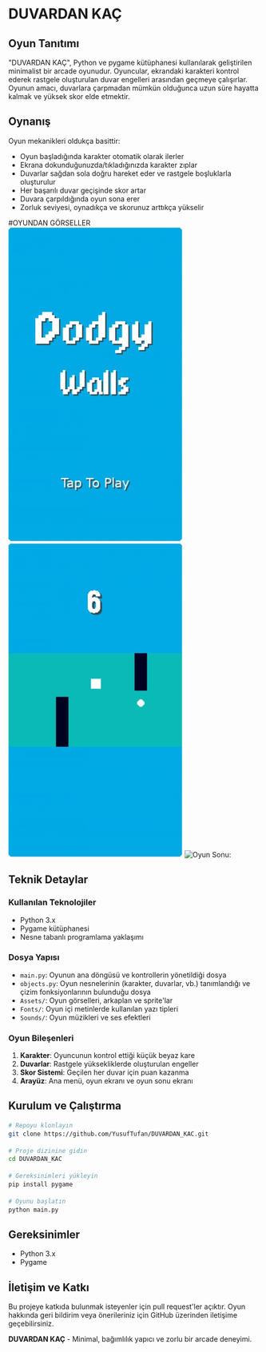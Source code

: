 # DUVARDAN KAÇ

## Oyun Tanıtımı

"DUVARDAN KAÇ", Python ve pygame kütüphanesi kullanılarak geliştirilen minimalist bir arcade oyunudur. Oyuncular, ekrandaki karakteri kontrol ederek rastgele oluşturulan duvar engelleri arasından geçmeye çalışırlar. Oyunun amacı, duvarlara çarpmadan mümkün olduğunca uzun süre hayatta kalmak ve yüksek skor elde etmektir.

## Oynanış
Oyun mekanikleri oldukça basittir:
- Oyun başladığında karakter otomatik olarak ilerler
- Ekrana dokunduğunuzda/tıkladığınızda karakter zıplar
- Duvarlar sağdan sola doğru hareket eder ve rastgele boşluklarla oluşturulur
- Her başarılı duvar geçişinde skor artar
- Duvara çarpıldığında oyun sona erer
- Zorluk seviyesi, oynadıkça ve skorunuz arttıkça yükselir

#OYUNDAN GÖRSELLER
![Başlangıç:](https://raw.githubusercontent.com/YusufTufan/duvardan_kac/refs/heads/main/Assets/first.jpg)
![Oyun içi:](https://raw.githubusercontent.com/YusufTufan/duvardan_kac/refs/heads/main/Assets/oyun_ici.jpg)
![Oyun Sonu:]([görselin_URL](https://raw.githubusercontent.com/YusufTufan/duvardan_kac/refs/heads/main/Assets/oyun_sonu.jpg))



## Teknik Detaylar
### Kullanılan Teknolojiler
- Python 3.x
- Pygame kütüphanesi
- Nesne tabanlı programlama yaklaşımı

### Dosya Yapısı
- `main.py`: Oyunun ana döngüsü ve kontrollerin yönetildiği dosya
- `objects.py`: Oyun nesnelerinin (karakter, duvarlar, vb.) tanımlandığı ve çizim fonksiyonlarının bulunduğu dosya
- `Assets/`: Oyun görselleri, arkaplan ve sprite'lar
- `Fonts/`: Oyun içi metinlerde kullanılan yazı tipleri
- `Sounds/`: Oyun müzikleri ve ses efektleri

### Oyun Bileşenleri
1. **Karakter**: Oyuncunun kontrol ettiği küçük beyaz kare
2. **Duvarlar**: Rastgele yüksekliklerde oluşturulan engeller
3. **Skor Sistemi**: Geçilen her duvar için puan kazanma
4. **Arayüz**: Ana menü, oyun ekranı ve oyun sonu ekranı

## Kurulum ve Çalıştırma

```bash
# Repoyu klonlayın
git clone https://github.com/YusufTufan/DUVARDAN_KAC.git

# Proje dizinine gidin
cd DUVARDAN_KAC

# Gereksinimleri yükleyin
pip install pygame

# Oyunu başlatın
python main.py
```

## Gereksinimler
- Python 3.x
- Pygame

## İletişim ve Katkı
Bu projeye katkıda bulunmak isteyenler için pull request'ler açıktır. Oyun hakkında geri bildirim veya önerileriniz için GitHub üzerinden iletişime geçebilirsiniz.

**DUVARDAN KAÇ** - Minimal, bağımlılık yapıcı ve zorlu bir arcade deneyimi.
